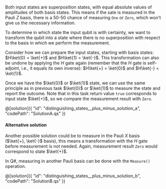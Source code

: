 Both input states are superposition states, with equal absolute values of amplitudes of both basis states. This means if the sate is measured in the Pauli $Z$ basis, there is a 50-50 chance of measuring `One` or `Zero`, which won't give us the necessary information.

To determine in which state the input qubit is with certainty, we want to transform the qubit into a state where there is no superposition with respect to the basis in which we perform the measurement.

Consider how we can prepare the input states, starting with basis states: $H\ket{0} = \ket{+}$ and $H\ket{1} = \ket{-}$. This transformation can also be undone by applying the $H$ gate again (remember that the $H$ gate is self-adjoint, i.e., it equals its own inverse): $H\ket{+} = \ket{0}$ and $H\ket{-} = \ket{1}$.

Once we have the $\ket{0}$ or $\ket{1}$ state, we can use the same principle as in previous task $\ket{0}$ or $\ket{1}$ to measure the state and report the outcome. Note that in this task return value `true` corresponds to input state $\ket{+}$, so we compare the measurement result with `Zero`.

@[solution]({
    "id": "distinguishing_states__plus_minus_solution_a",
    "codePath": "SolutionA.qs"
})

#### Alternative solution

Another possible solution could be to measure in the Pauli $X$ basis ($\ket{+}, \ket{-}$ basis), this means a transformation with the $H$ gate before measurement is not needed. Again, measurement result `Zero` would correspond to state $\ket{+}$.

In Q#, measuring in another Pauli basis can be done with the `Measure()` operation.

@[solution]({
    "id": "distinguishing_states__plus_minus_solution_b",
    "codePath": "SolutionB.qs"
})
